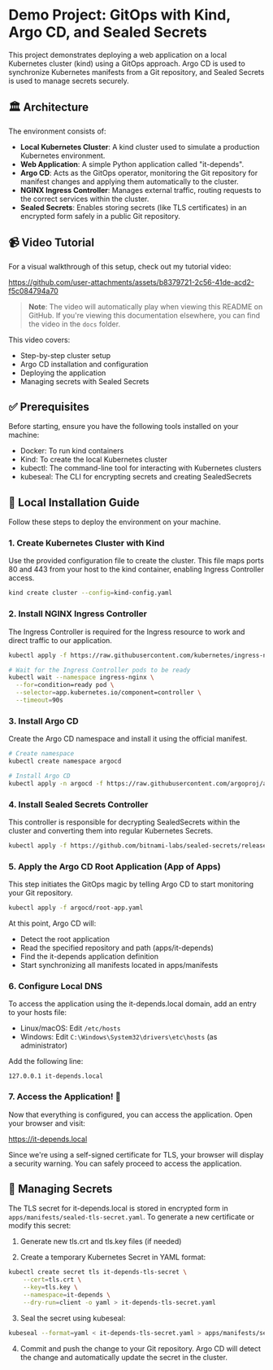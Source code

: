 # Demo Project: GitOps with Kind, Argo CD, and Sealed Secrets

This project demonstrates deploying a web application on a local Kubernetes cluster (kind) using a GitOps approach. Argo CD is used to synchronize Kubernetes manifests from a Git repository, and Sealed Secrets is used to manage secrets securely.

## 🏛️ Architecture
The environment consists of:

- **Local Kubernetes Cluster**: A kind cluster used to simulate a production Kubernetes environment.
- **Web Application**: A simple Python application called "it-depends".
- **Argo CD**: Acts as the GitOps operator, monitoring the Git repository for manifest changes and applying them automatically to the cluster.
- **NGINX Ingress Controller**: Manages external traffic, routing requests to the correct services within the cluster.
- **Sealed Secrets**: Enables storing secrets (like TLS certificates) in an encrypted form safely in a public Git repository.

## 📹 Video Tutorial
For a visual walkthrough of this setup, check out my tutorial video:

https://github.com/user-attachments/assets/b8379721-2c56-41de-acd2-f5c084794a70

> **Note**: The video will automatically play when viewing this README on GitHub. If you're viewing this documentation elsewhere, you can find the video in the `docs` folder.

This video covers:
- Step-by-step cluster setup
- Argo CD installation and configuration
- Deploying the application
- Managing secrets with Sealed Secrets

## ✅ Prerequisites
Before starting, ensure you have the following tools installed on your machine:

- Docker: To run kind containers
- Kind: To create the local Kubernetes cluster
- kubectl: The command-line tool for interacting with Kubernetes clusters
- kubeseal: The CLI for encrypting secrets and creating SealedSecrets

## 🚀 Local Installation Guide
Follow these steps to deploy the environment on your machine.

### 1. Create Kubernetes Cluster with Kind
Use the provided configuration file to create the cluster. This file maps ports 80 and 443 from your host to the kind container, enabling Ingress Controller access.

```bash
kind create cluster --config=kind-config.yaml
```

### 2. Install NGINX Ingress Controller
The Ingress Controller is required for the Ingress resource to work and direct traffic to our application.

```bash
kubectl apply -f https://raw.githubusercontent.com/kubernetes/ingress-nginx/main/deploy/static/provider/kind/deploy.yaml

# Wait for the Ingress Controller pods to be ready
kubectl wait --namespace ingress-nginx \
  --for=condition=ready pod \
  --selector=app.kubernetes.io/component=controller \
  --timeout=90s
```

### 3. Install Argo CD
Create the Argo CD namespace and install it using the official manifest.

```bash
# Create namespace
kubectl create namespace argocd

# Install Argo CD
kubectl apply -n argocd -f https://raw.githubusercontent.com/argoproj/argo-cd/stable/manifests/install.yaml
```

### 4. Install Sealed Secrets Controller
This controller is responsible for decrypting SealedSecrets within the cluster and converting them into regular Kubernetes Secrets.

```bash
kubectl apply -f https://github.com/bitnami-labs/sealed-secrets/releases/download/v0.20.0/controller.yaml
```

### 5. Apply the Argo CD Root Application (App of Apps)
This step initiates the GitOps magic by telling Argo CD to start monitoring your Git repository.

```bash
kubectl apply -f argocd/root-app.yaml
```

At this point, Argo CD will:
- Detect the root application
- Read the specified repository and path (apps/it-depends)
- Find the it-depends application definition
- Start synchronizing all manifests located in apps/manifests

### 6. Configure Local DNS
To access the application using the it-depends.local domain, add an entry to your hosts file:

- Linux/macOS: Edit `/etc/hosts`
- Windows: Edit `C:\Windows\System32\drivers\etc\hosts` (as administrator)

Add the following line:
```
127.0.0.1 it-depends.local
```

### 7. Access the Application! 🎉
Now that everything is configured, you can access the application. Open your browser and visit:

https://it-depends.local

Since we're using a self-signed certificate for TLS, your browser will display a security warning. You can safely proceed to access the application.

## 🔧 Managing Secrets
The TLS secret for it-depends.local is stored in encrypted form in `apps/manifests/sealed-tls-secret.yaml`. To generate a new certificate or modify this secret:

1. Generate new tls.crt and tls.key files (if needed)

2. Create a temporary Kubernetes Secret in YAML format:
```bash
kubectl create secret tls it-depends-tls-secret \
    --cert=tls.crt \
    --key=tls.key \
    --namespace=it-depends \
    --dry-run=client -o yaml > it-depends-tls-secret.yaml
```

3. Seal the secret using kubeseal:
```bash
kubeseal --format=yaml < it-depends-tls-secret.yaml > apps/manifests/sealed-tls-secret.yaml
```

4. Commit and push the change to your Git repository. Argo CD will detect the change and automatically update the secret in the cluster.
